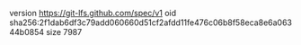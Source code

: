 version https://git-lfs.github.com/spec/v1
oid sha256:2f1dab6df3c79add060660d51cf2afdd11fe476c06b8f58eca8e6a06344b0854
size 7987
